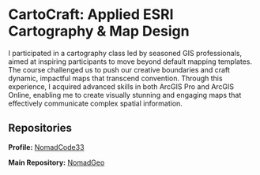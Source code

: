 # CartoCraft: Applied ESRI Cartography & Map Design
I participated in a cartography class led by seasoned GIS professionals, aimed at inspiring participants to move beyond default mapping templates. The course challenged us to push our creative boundaries and craft dynamic, impactful maps that transcend convention. Through this experience, I acquired advanced skills in both ArcGIS Pro and ArcGIS Online, enabling me to create visually stunning and engaging maps that effectively communicate complex spatial information.

## Repositories
**Profile:** [NomadCode33](https://github.com/NomadCode33)

**Main Repository:** [NomadGeo](https://github.com/NomadCode33/NomadGeo)
